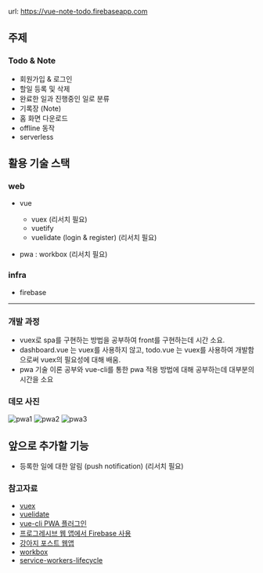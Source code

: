 url: https://vue-note-todo.firebaseapp.com

## 주제
### Todo & Note
- 회원가입 & 로그인
- 할일 등록 및 삭제 
- 완료한 일과 진행중인 일로 분류
- 기록장 (Note)
- 홈 화면 다운로드 
- offline 동작
- serverless


## 활용 기술 스택
### web

- vue 
  * vuex (리서치 필요)
  * vuetify 
  * vuelidate (login & register) (리서치 필요)

- pwa : workbox (리서치 필요)


### infra
- firebase

---
### 개발 과정
- vuex로 spa를 구현하는 방법을 공부하여 front를 구현하는데 시간 소요.
- dashboard.vue 는 vuex를 사용하지 않고, todo.vue 는 vuex를 사용하여 개발함으로써 vuex의 필요성에 대해 배움. 
- pwa 기술 이론 공부와 vue-cli를 통한 pwa 적용 방법에 대해 공부하는데 대부분의 시간을 소요

### 데모 사진
![pwa1](https://user-images.githubusercontent.com/38244852/82762719-8df41a00-9e3d-11ea-9db6-8d23623559d8.jpg)
![pwa2](https://user-images.githubusercontent.com/38244852/82762720-8e8cb080-9e3d-11ea-93e1-3db5939ff9dc.jpg)
![pwa3](https://user-images.githubusercontent.com/38244852/82762721-8f254700-9e3d-11ea-98bf-6344a6313785.jpg)


## 앞으로 추가할 기능
- 등록한 일에 대한 알림 (push notification) (리서치 필요)

### 참고자료
- [vuex](https://vuex.vuejs.org/kr/guide/)
- [vuelidate](https://www.npmjs.com/package/vuelidate)
- [vue-cli PWA 플러그인](https://joshua1988.github.io/vue-camp/pwa/cli-pwa-plugin.html#%EB%B7%B0-cli%EC%9D%98-pwa-%ED%94%8C%EB%9F%AC%EA%B7%B8%EC%9D%B8)
- [프로그레시브 웹 앱에서 Firebase 사용](https://firebase.google.com/docs/projects/pwa?hl=ko)
- [강아지 포스트 웹앱 ](https://medium.com/@eder.ramirez87/modern-pwa-with-vue-cli-3-vuetify-firestore-workbox-part-1-974383be5540)
- [workbox](https://developers.google.com/web/tools/workbox)
- [service-workers-lifecycle](https://developers.google.com/web/fundamentals/primers/service-workers/lifecycle)
